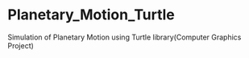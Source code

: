 # Planetary_Motion_Turtle
Simulation of Planetary Motion using Turtle library(Computer Graphics Project)
